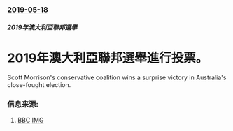 ### [2019-05-18](/news/2019/05/18/index.md)

##### 2019年澳大利亞聯邦選舉
# 2019年澳大利亞聯邦選舉進行投票。 

Scott Morrison's conservative coalition wins a surprise victory in Australia's close-fought election.


### 信息来源:

1. [BBC](https://www.bbc.co.uk/news/world-australia-48305001) [IMG](https://ichef.bbci.co.uk/images/ic/1024x576/p079mph6.jpg)
